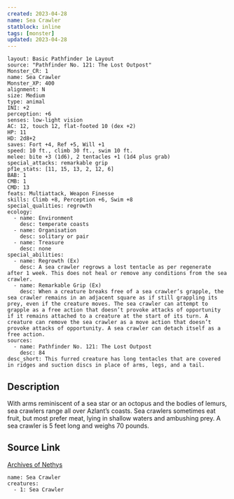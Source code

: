 ```yaml
---
created: 2023-04-28
name: Sea Crawler
statblock: inline
tags: [monster]
updated: 2023-04-28
---
```

```statblock
layout: Basic Pathfinder 1e Layout
source: "Pathfinder No. 121: The Lost Outpost"
Monster_CR: 1
name: Sea Crawler
Monster_XP: 400
alignment: N
size: Medium
type: animal
INI: +2
perception: +6
senses: low-light vision
AC: 12, touch 12, flat-footed 10 (dex +2)
HP: 11
HD: 2d8+2
saves: Fort +4, Ref +5, Will +1
speed: 10 ft., climb 30 ft., swim 10 ft.
melee: bite +3 (1d6), 2 tentacles +1 (1d4 plus grab)
special_attacks: remarkable grip
pf1e_stats: [11, 15, 13, 2, 12, 6]
BAB: 1
CMB: 1
CMD: 13
feats: Multiattack, Weapon Finesse
skills: Climb +8, Perception +6, Swim +8
special_qualities: regrowth
ecology:
  - name: Environment
    desc: temperate coasts
  - name: Organisation
    desc: solitary or pair
  - name: Treasure
    desc: none
special_abilities:
  - name: Regrowth (Ex)
    desc: A sea crawler regrows a lost tentacle as per regenerate after 1 week. This does not heal or remove any conditions from the sea crawler.
  - name: Remarkable Grip (Ex)
    desc: When a creature breaks free of a sea crawler’s grapple, the sea crawler remains in an adjacent square as if still grappling its prey, even if the creature moves. The sea crawler can attempt to grapple as a free action that doesn’t provoke attacks of opportunity if it remains attached to a creature at the start of its turn. A creature can remove the sea crawler as a move action that doesn’t provoke attacks of opportunity. A sea crawler can detach itself as a free action.
sources:
  - name: Pathfinder No. 121: The Lost Outpost
    desc: 84
desc_short: This furred creature has long tentacles that are covered in ridges and suction discs in place of arms, legs, and a tail.
```
## Description
With arms reminiscent of a sea star or an octopus and the bodies of lemurs, sea crawlers range all over Azlant’s coasts. Sea crawlers sometimes eat fruit, but most prefer meat, lying in shallow waters and ambushing prey. A sea crawler is 5 feet long and weighs 70 pounds.
## Source Link
[Archives of Nethys](https://aonprd.com/MonsterDisplay.aspx?ItemName=Sea%20Crawler)
```encounter-table
name: Sea Crawler
creatures:
  - 1: Sea Crawler
```
